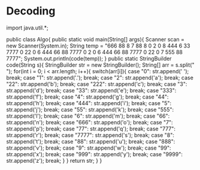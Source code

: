 # Decoding

import java.util.*;

public class Algo{
	public static void main(String[] args){
	Scanner scan = new Scanner(System.in);
	String temp = "666 88 8 7 88 8 0 2 0 8 444 6 33 7777 0 22 0 6 444 66 88 7777 0 2 0 6 444 66 88 7777 0 22 0 7 555 88 7777";
	System.out.println(code(temp));
	}
	public static StringBuilder code(String s){
		StringBuilder str = new StringBuilder();
		String[] arr = s.split(" ");
		for(int i = 0; i < arr.length; i++){
			switch(arr[i]){
				case "0": str.append(' '); break;
				case "1": str.append('.'); break;
				case "2": str.append('a'); break;
				case "22": str.append('b'); break;
				case "222": str.append('c'); break;
				case "3": str.append('d'); break;
				case "33": str.append('e'); break;
				case "333": str.append('f'); break;
				case "4": str.append('g'); break;
				case "44": str.append('h'); break; 
				case "444": str.append('i'); break;
				case "5": str.append('j'); break;
				case "55": str.append('k'); break;
				case "555": str.append('l'); break;
				case "6": str.append('m'); break;
				case "66": str.append('n'); break;
				case "666": str.append('o'); break;
				case "7": str.append('p'); break;
				case "77": str.append('q'); break;
				case "777": str.append('r'); break;
				case "7777": str.append('s'); break;
				case "8": str.append('t'); break;
				case "88": str.append('u'); break;
				case "888": str.append('v'); break;
				case "9": str.append('w'); break;
				case "99": str.append('x'); break;
				case "999": str.append('y'); break;
				case "9999": str.append('z'); break;
			}
		}
		return str;
	}
}
